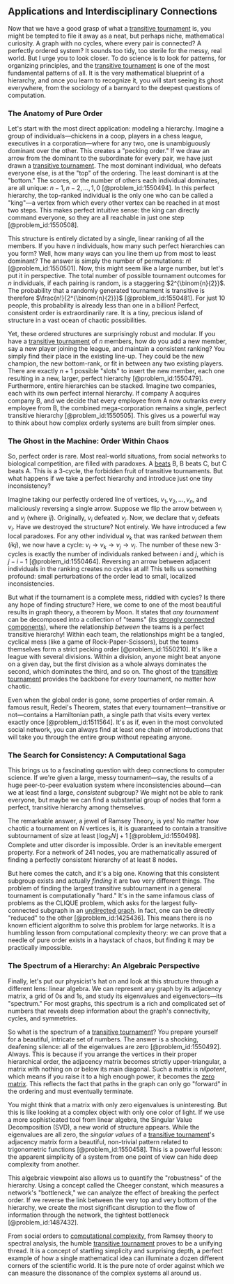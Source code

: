## Applications and Interdisciplinary Connections

Now that we have a good grasp of what a [transitive tournament](@article_id:266992) is, you might be tempted to file it away as a neat, but perhaps niche, mathematical curiosity. A graph with no cycles, where every pair is connected? A perfectly ordered system? It sounds too tidy, too sterile for the messy, real world. But I urge you to look closer. To do science is to look for patterns, for organizing principles, and the [transitive tournament](@article_id:266992) is one of the most fundamental patterns of all. It is the very mathematical blueprint of a hierarchy, and once you learn to recognize it, you will start seeing its ghost everywhere, from the sociology of a barnyard to the deepest questions of computation.

### The Anatomy of Pure Order

Let's start with the most direct application: modeling a hierarchy. Imagine a group of individuals—chickens in a coop, players in a chess league, executives in a corporation—where for any two, one is unambiguously dominant over the other. This creates a "pecking order." If we draw an arrow from the dominant to the subordinate for every pair, we have just drawn a [transitive tournament](@article_id:266992). The most dominant individual, who defeats everyone else, is at the "top" of the ordering. The least dominant is at the "bottom." The scores, or the number of others each individual dominates, are all unique: $n-1, n-2, \dots, 1, 0$ [@problem_id:1550494]. In this perfect hierarchy, the top-ranked individual is the only one who can be called a "king"—a vertex from which every other vertex can be reached in at most two steps. This makes perfect intuitive sense: the king can directly command everyone, so they are all reachable in just one step [@problem_id:1550508].

This structure is entirely dictated by a single, linear ranking of all the members. If you have $n$ individuals, how many such perfect hierarchies can you form? Well, how many ways can you line them up from most to least dominant? The answer is simply the number of permutations: $n!$ [@problem_id:1550501]. Now, this might seem like a large number, but let's put it in perspective. The total number of possible tournament outcomes for $n$ individuals, if each pairing is random, is a staggering $2^{\binom{n}{2}}$. The probability that a randomly generated tournament is transitive is therefore $\frac{n!}{2^{\binom{n}{2}}}$ [@problem_id:1550481]. For just 10 people, this probability is already less than one in a billion! Perfect, consistent order is extraordinarily rare. It is a tiny, precious island of structure in a vast ocean of chaotic possibilities.

Yet, these ordered structures are surprisingly robust and modular. If you have a [transitive tournament](@article_id:266992) of $n$ members, how do you add a new member, say a new player joining the league, and maintain a consistent ranking? You simply find their place in the existing line-up. They could be the new champion, the new bottom-rank, or fit in between any two existing players. There are exactly $n+1$ possible "slots" to insert the new member, each one resulting in a new, larger, perfect hierarchy [@problem_id:1550479]. Furthermore, entire hierarchies can be stacked. Imagine two companies, each with its own perfect internal hierarchy. If company A acquires company B, and we decide that every employee from A now outranks every employee from B, the combined mega-corporation remains a single, perfect transitive hierarchy [@problem_id:1550505]. This gives us a powerful way to think about how complex orderly systems are built from simpler ones.

### The Ghost in the Machine: Order Within Chaos

So, perfect order is rare. Most real-world situations, from social networks to biological competition, are filled with paradoxes. A [beats](@article_id:191434) B, B beats C, but C beats A. This is a 3-cycle, the forbidden fruit of transitive tournaments. But what happens if we take a perfect hierarchy and introduce just one tiny inconsistency?

Imagine taking our perfectly ordered line of vertices, $v_1, v_2, \dots, v_n$, and maliciously reversing a single arrow. Suppose we flip the arrow between $v_i$ and $v_j$ (where $i  j$). Originally, $v_i$ defeated $v_j$. Now, we declare that $v_j$ defeats $v_i$. Have we destroyed the structure? Not entirely. We have introduced a few local paradoxes. For any other individual $v_k$ that was ranked *between* them ($i  k  j$), we now have a cycle: $v_i \to v_k \to v_j \to v_i$. The number of these new 3-cycles is exactly the number of individuals ranked between $i$ and $j$, which is $j-i-1$ [@problem_id:1550464]. Reversing an arrow between adjacent individuals in the ranking creates no cycles at all! This tells us something profound: small perturbations of the order lead to small, localized inconsistencies.

But what if the tournament is a complete mess, riddled with cycles? Is there any hope of finding structure? Here, we come to one of the most beautiful results in graph theory, a theorem by Moon. It states that *any tournament* can be decomposed into a collection of "teams" (its [strongly connected components](@article_id:269689)), where the relationship *between* the teams is a perfect transitive hierarchy! Within each team, the relationships might be a tangled, cyclical mess (like a game of Rock-Paper-Scissors), but the teams themselves form a strict pecking order [@problem_id:1550210]. It's like a league with several divisions. Within a division, anyone might beat anyone on a given day, but the first division as a whole always dominates the second, which dominates the third, and so on. The ghost of the [transitive tournament](@article_id:266992) provides the backbone for *every* tournament, no matter how chaotic.

Even when the global order is gone, some properties of order remain. A famous result, Redei's Theorem, states that every tournament—transitive or not—contains a Hamiltonian path, a single path that visits every vertex exactly once [@problem_id:1511564]. It's as if, even in the most convoluted social network, you can always find at least one chain of introductions that will take you through the entire group without repeating anyone.

### The Search for Consistency: A Computational Saga

This brings us to a fascinating question with deep connections to computer science. If we're given a large, messy tournament—say, the results of a huge peer-to-peer evaluation system where inconsistencies abound—can we at least find a large, *consistent* subgroup? We might not be able to rank everyone, but maybe we can find a substantial group of nodes that form a perfect, transitive hierarchy among themselves.

The remarkable answer, a jewel of Ramsey Theory, is yes! No matter how chaotic a tournament on $N$ vertices is, it is guaranteed to contain a transitive subtournament of size at least $\lfloor \log_2 N \rfloor + 1$ [@problem_id:1550498]. Complete and utter disorder is impossible. Order is an inevitable emergent property. For a network of 241 nodes, you are mathematically assured of finding a perfectly consistent hierarchy of at least 8 nodes.

But here comes the catch, and it's a big one. Knowing that this consistent subgroup exists and actually *finding* it are two very different things. The problem of finding the largest transitive subtournament in a general tournament is computationally "hard." It's in the same infamous class of problems as the CLIQUE problem, which asks for the largest fully-connected subgraph in an [undirected graph](@article_id:262541). In fact, one can be directly "reduced" to the other [@problem_id:1425436]. This means there is no known efficient algorithm to solve this problem for large networks. It is a humbling lesson from computational complexity theory: we can prove that a needle of pure order exists in a haystack of chaos, but finding it may be practically impossible.

### The Spectrum of a Hierarchy: An Algebraic Perspective

Finally, let's put our physicist's hat on and look at this structure through a different lens: linear algebra. We can represent any graph by its adjacency matrix, a grid of 0s and 1s, and study its eigenvalues and eigenvectors—its "spectrum." For most graphs, this spectrum is a rich and complicated set of numbers that reveals deep information about the graph's connectivity, cycles, and symmetries.

So what is the spectrum of a [transitive tournament](@article_id:266992)? You prepare yourself for a beautiful, intricate set of numbers. The answer is a shocking, deafening silence: all of the eigenvalues are zero [@problem_id:1550492]. Always. This is because if you arrange the vertices in their proper hierarchical order, the adjacency matrix becomes strictly upper-triangular, a matrix with nothing on or below its main diagonal. Such a matrix is *nilpotent*, which means if you raise it to a high enough power, it becomes the [zero matrix](@article_id:155342). This reflects the fact that paths in the graph can only go "forward" in the ordering and must eventually terminate.

You might think that a matrix with only zero eigenvalues is uninteresting. But this is like looking at a complex object with only one color of light. If we use a more sophisticated tool from linear algebra, the Singular Value Decomposition (SVD), a new world of structure appears. While the eigenvalues are all zero, the *singular values* of a [transitive tournament](@article_id:266992)'s adjacency matrix form a beautiful, non-trivial pattern related to trigonometric functions [@problem_id:1550458]. This is a powerful lesson: the apparent simplicity of a system from one point of view can hide deep complexity from another.

This algebraic viewpoint also allows us to quantify the "robustness" of the hierarchy. Using a concept called the Cheeger constant, which measures a network's "bottleneck," we can analyze the effect of breaking the perfect order. If we reverse the link between the very top and very bottom of the hierarchy, we create the most significant disruption to the flow of information through the network, the tightest bottleneck [@problem_id:1487432].

From social orders to [computational complexity](@article_id:146564), from Ramsey theory to spectral analysis, the humble [transitive tournament](@article_id:266992) proves to be a unifying thread. It is a concept of startling simplicity and surprising depth, a perfect example of how a single mathematical idea can illuminate a dozen different corners of the scientific world. It is the pure note of order against which we can measure the dissonance of the complex systems all around us.